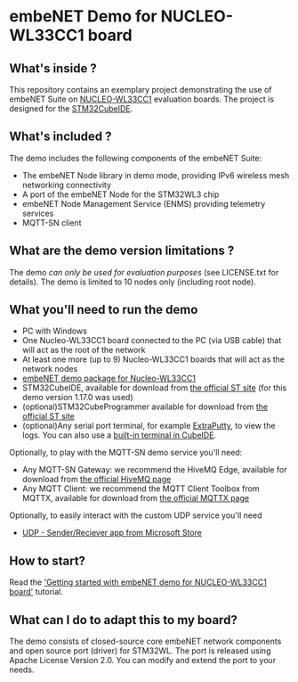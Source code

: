 # embeNET Demo for NUCLEO-WL33CC1 board

## What's inside ?

This repository contains an exemplary project demonstrating the use of embeNET Suite on [NUCLEO-WL33CC1](https://www.st.com/en/evaluation-tools/nucleo-wl33cc1.html) evaluation boards. 
The project is designed for the [STM32CubeIDE](https://www.st.com/en/development-tools/stm32cubeide.html). 

## What's included ?

The demo includes the following components of the embeNET Suite:
- The embeNET Node library in demo mode, providing IPv6 wireless mesh networking connectivity
- A port of the embeNET Node for the STM32WL3 chip
- embeNET Node Management Service (ENMS) providing telemetry services
- MQTT-SN client

## What are the demo version limitations ?

The demo *can only be used for evaluation purposes* (see LICENSE.txt for details).
The demo is limited to 10 nodes only (including root node).

## What you'll need to run the demo

- PC with Windows
- One Nucleo-WL33CC1 board connected to the PC (via USB cable) that will act as the root of the network
- At least one more (up to 9) Nucleo-WL33CC1 boards that will act as the network nodes
- [embeNET demo package for Nucleo-WL33CC1](https://github.com/embetech-official/embenet-demo-nucleo-wl33cc1/releases)
- STM32CubeIDE, available for download from [the official ST site](https://www.st.com/en/development-tools/stm32cubeide.html) (for this demo version 1.17.0 was used)
- (optional)STM32CubeProgrammer available for download from [the official ST site](https://www.st.com/en/development-tools/stm32cubeprog.html)
- (optional)Any serial port terminal, for example [ExtraPutty](https://sourceforge.net/projects/extraputty), to view the logs. You can also use a [built-in terminal in CubeIDE](https://community.st.com/t5/stm32-mcus/how-to-use-the-stm32cubeide-terminal-to-send-and-receive-data/ta-p/49434).

Optionally, to play with the MQTT-SN demo service you'll need:
- Any MQTT-SN Gateway: we recommend the HiveMQ Edge, available for download from [the official HiveMQ page](https://www.hivemq.com/products/hivemq-edge)
- Any MQTT Client: we recommend the MQTT Client Toolbox from MQTTX, available for download from [the official MQTTX page](https://mqttx.app)

Optionally, to easily interact with the custom UDP service you'll need
- [UDP - Sender/Reciever app from Microsoft Store](https://www.microsoft.com/store/apps/9nblggh52bt0)

## How to start?

Read the ['Getting started with embeNET demo for NUCLEO-WL33CC1 board'](https://embe.net/docs/?q=doxyview/Getting%20started%20with%20Nucleo-WL33CC1/index.html) tutorial.

## What can I do to adapt this to my board?

The demo consists of closed-source core embeNET network components and open source port (driver) for STM32WL. The port is released using Apache License Version 2.0. You can modify and extend the port to your needs.